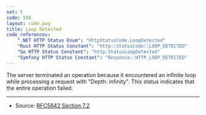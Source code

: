 ```yaml
---
set: 5
code: 508
layout: code.pug
title: Loop Detected
code_references:
    ".NET HTTP Status Enum": "HttpStatusCode.LoopDetected"
    "Rust HTTP Status Constant": "http::StatusCode::LOOP_DETECTED"
    "Go HTTP Status Constant": "http.StatusLoopDetected"
    "Symfony HTTP Status Constant": "Response::HTTP_LOOP_DETECTED"
---
```


The server terminated an operation because it encountered an infinite loop while processing a request with "Depth: infinity". This status indicates that the entire operation failed.

---

* Source: [RFC5842 Section 7.2][1]

[1]: <https://tools.ietf.org/html/rfc5842#section-7.2>
